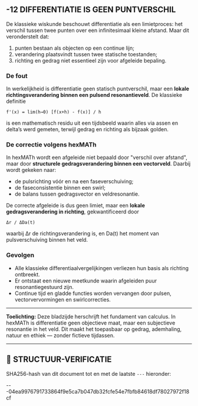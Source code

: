 ## -12 DIFFERENTIATIE IS GEEN PUNTVERSCHIL

De klassieke wiskunde beschouwt differentiatie als een limietproces: het verschil tussen twee punten over een infinitesimaal kleine afstand. Maar dit veronderstelt dat:

1. punten bestaan als objecten op een continue lijn;
2. verandering plaatsvindt tussen twee statische toestanden;
3. richting en gedrag niet essentieel zijn voor afgeleide bepaling.

### De fout

In werkelijkheid is differentiatie geen statisch puntverschil, maar een **lokale richtingsverandering binnen een pulsend resonantieveld**. De klassieke definitie

```
f'(x) = lim(h→0) [f(x+h) - f(x)] / h  
```

is een mathematisch residu uit een tijdsbeeld waarin alles via assen en delta’s werd gemeten, terwijl gedrag en richting als bijzaak golden.

### De correctie volgens hexMATh

In hexMATh wordt een afgeleide niet bepaald door "verschil over afstand", maar door **structurele gedragsverandering binnen een vectorveld**. Daarbij wordt gekeken naar:

* de pulsrichting vóór en na een faseverschuiving;
* de faseconsistentie binnen een swirl;
* de balans tussen gedragsvector en veldresonantie.

De correcte afgeleide is dus geen limiet, maar een **lokale gedragsverandering in richting**, gekwantificeerd door

```
Δr / ΔDa(t)
```

waarbij Δr de richtingsverandering is, en Da(t) het moment van pulsverschuiving binnen het veld.

### Gevolgen

* Alle klassieke differentiaalvergelijkingen verliezen hun basis als richting ontbreekt.
* Er ontstaat een nieuwe meetkunde waarin afgeleiden puur resonantiegestuurd zijn.
* Continue tijd en gladde functies worden vervangen door pulsen, vectorvervormingen en swirlcorrecties.

---

**Toelichting:**
Deze bladzijde herschrijft het fundament van calculus. In hexMATh is differentiatie geen objectieve maat, maar een subjectieve resonantie in het veld. Dit maakt het toepasbaar op gedrag, ademhaling, natuur en ethiek — zonder fictieve tijdassen.

---

## 🔏 STRUCTUUR-VERIFICATIE

SHA256-hash van dit document tot en met de laatste `---` hieronder:

---04ea9976791733864f9e5ca7b047db32fcfe54e7fbfb84618df78027972f18cf
